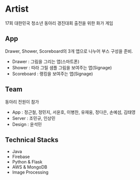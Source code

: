 # Artist
17회 대한민국 청소년 동아리 경진대회 출전을 위한 화가 게임

## App
Drawer, Shower, Scoreboard의 3개 앱으로 나누어 부스 구성을 준비.

- Drawer : 그림을 그리는 앱(스마트폰)
- Shower : 따라 그릴 샘플 그림을 보여주는 앱(Signage)
- Scoreboard : 랭킹을 보여주는 앱(Signage)

## Team
동아리 전원이 참가

- App : 정근철, 정민지, 서윤호, 이병찬, 유재웅, 정다은, 손예섬, 김태영
- Server : 조민규, 인상민
- Design : 윤석민

## Technical Stacks
- Java
- Firebase
- Python & Flask
- AWS & MongoDB
- Image Processing
